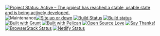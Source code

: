 <!-- Badges sources -->
<!-- Open source: https://github.com/Naereen/badges#open-source -->
<!-- Grunt: https://github.com/gruntjs/grunt/issues/933#issuecomment-26660607 , https://gist.github.com/roachhd/bf4b22008e7b8b69c1c1#file-grunt-js-md -->
<!-- Pelican logo: https://github.com/getpelican/pelican/issues/1008#issuecomment-23006927 -->
<!-- Site up or down: https://github.com/Naereen/badges#website-updown -->
<!-- Cult of Martians — free help for Open Source projects: http://cultofmartians.com -->
<!-- [WARNING] GitHub Flavored Markdown doesn't support links as “//gitcdn.xyz/repo/Kristinita”; I need “https://gitcdn.xyz/repo/Kristinita” -->

[![Project Status: Active – The project has reached a stable, usable state and is being actively developed.](http://www.repostatus.org/badges/latest/active.svg)](http://www.repostatus.org/#active) ![Maintenance](https://img.shields.io/maintenance/yes/2019.svg?style=plastic)[![Site up or down](https://img.shields.io/website-up-down-green-red/https/kristinita.github.io.svg?style=plastic)](https://isup.me/) [![Build Status](https://travis-ci.org/Kristinita/KristinitaPelican.svg?branch=master)](https://travis-ci.org/Kristinita/KristinitaPelican) [![Build status](https://ci.appveyor.com/api/projects/status/63q37y3j06r53u1o/branch/master?svg=true)](https://ci.appveyor.com/project/Kristinita/kristinitapelican/branch/master) [![Built with Grunt](https://gruntjs.com/cdn/builtwith.png)](http://gruntjs.com/) [![Built with Pelican](https://gitcdn.xyz/repo/Kristinita/KristinitaPelican/master/content/images/logo/PelicanLogo.svg)](http://docs.getpelican.com) [![Open Source Love](https://badges.frapsoft.com/os/v1/open-source.png?v=103)](https://github.com/ellerbrock/open-source-badges/) [![Say Thanks!](https://img.shields.io/badge/Say%20Thanks-!-1EAEDB.svg)](https://saythanks.io/to/Kristinita) [![BrowserStack Status](https://www.browserstack.com/automate/badge.svg?badge_key=bkpzSnZ4VnJLdzg0djVUblFDcVBCblJMenpHOFFGMHFReG43Nzk4ejNaYz0tLWNNYmRpNkNmSWxWaXRhTER5UHRkWVE9PQ==--0d54a3e7e9485cd1478c3d22df997178a0220f5b)](https://www.browserstack.com/automate/public-build/bkpzSnZ4VnJLdzg0djVUblFDcVBCblJMenpHOFFGMHFReG43Nzk4ejNaYz0tLWNNYmRpNkNmSWxWaXRhTER5UHRkWVE9PQ==--0d54a3e7e9485cd1478c3d22df997178a0220f5b) [![Netlify Status](https://api.netlify.com/api/v1/badges/27090fd4-c2fd-48be-ae43-cbe5bad15684/deploy-status)](https://app.netlify.com/sites/kristinita/deploys)
